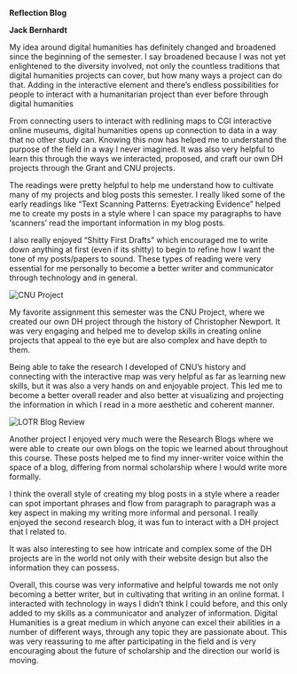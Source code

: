 
**Reflection Blog**

**Jack Bernhardt**

My idea around digital humanities has definitely changed and broadened since the beginning of the semester. I say broadened because I was not yet enlightened to the diversity involved, not only the countless traditions that digital humanities projects can cover, but how many ways a project can do that. Adding in the interactive element and there’s endless possibilities for people to interact with a humanitarian project than ever before through digital humanities

From connecting users to interact with redlining maps to CGI interactive online museums, digital humanities opens up connection to data in a way that no other study can. Knowing this now has helped me to understand the purpose of the field in a way I never imagined. It was also very helpful to learn this through the ways we interacted, proposed, and craft our own DH projects through the Grant and CNU projects.  

The readings were pretty helpful to help me understand how to cultivate many of my projects and blog posts this semester. I really liked some of the early readings like “Text Scanning Patterns: Eyetracking Evidence” helped me to create my posts in a style where I can space my paragraphs to have ‘scanners’ read the important information in my blog posts.

I also really enjoyed “Shitty First Drafts” which encouraged me to write down anything at first (even if its shitty) to begin to refine how I want the tone of my posts/papers to sound. These types of reading were very essential for me personally to become a better writer and communicator through technology and in general. 

![CNU Project](http://jackbernhardt.github.io/jack-bernhardt-CNU/images2/mappp.PNG)

My favorite assignment this semester was the CNU Project, where we created our own DH project through the history of Christopher Newport. It was very engaging and helped me to develop skills in creating online projects that appeal to the eye but are also complex and have depth to them. 

Being able to take the research I developed of CNU’s history and connecting with the interactive map was very helpful as far as learning new skills, but it was also a very hands on and enjoyable project. This led me to become a better overall reader and also better at visualizing and projecting the information in which I read in a more aesthetic and coherent manner. 

![LOTR Blog Review](http://jackbernhardt.github.io/jack-bernhardt-CNU/images2/Capture.PNG)

Another project I enjoyed very much were the Research Blogs where we were able to create our own blogs on the topic we learned about throughout this course. These posts helped me to find my inner-writer voice within the space of a blog, differing from normal scholarship where I would write more formally. 

I think the overall style of creating my blog posts in a style where a reader can spot important phrases and flow from paragraph to paragraph was a key aspect in making my writing more informal and personal. I really enjoyed the second research blog, it was fun to interact with a DH project that I related to. 

It was also interesting to see how intricate and complex some of the DH projects are in the world not only with their website design but also the information they can possess. 

Overall, this course was very informative and helpful towards me not only becoming a better writer, but in cultivating that writing in an online format. I interacted with technology in ways I didn’t think I could before, and this only added to my skills as a communicator and analyzer of information. Digital Humanities is a great medium in which anyone can excel their abilities in a number of different ways, through any topic they are passionate about. This was very reassuring to me after participating in the field and is very encouraging about the future of scholarship and the direction our world is moving.
